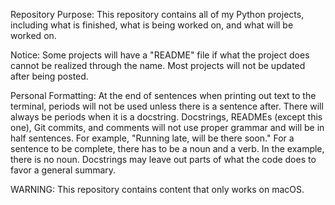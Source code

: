 Repository Purpose:
This repository contains all of my Python projects, including what is finished, what is being worked on, and what will be worked on.

Notice:
Some projects will have a "README" file if what the project does cannot be realized through the name.
Most projects will not be updated after being posted.

Personal Formatting:
At the end of sentences when printing out text to the terminal, periods will not be used unless there is a sentence after.
There will always be periods when it is a docstring. 
Docstrings, READMEs (except this one), Git commits, and comments will not use proper grammar and will be in half sentences. For example, "Running late, will be there soon." For a sentence to be complete, there has to be a noun and a verb. In the example, there is no noun.
Docstrings may leave out parts of what the code does to favor a general summary.

WARNING:
This repository contains content that only works on macOS.
